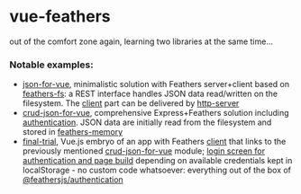 # vue-feathers
out of the comfort zone again, learning two libraries at the same time...


### Notable examples:
- [json-for-vue](https://github.com/Muzietto/vue-feathers/tree/master/feathers/json-for-vue), minimalistic solution with Feathers server+client based on [feathers-fs](https://www.npmjs.com/package/feathers-fs): a REST interface handles JSON data read/written on the filesystem. The [client](https://github.com/Muzietto/vue-feathers/tree/master/feathers/json-for-vue/client) part can be delivered by [http-server](https://www.npmjs.com/package/http-server)
- [crud-json-for-vue](https://github.com/Muzietto/vue-feathers/tree/master/feathers/crud-json-for-vue), comprehensive Express+Feathers solution including [authentication](https://github.com/feathersjs/authentication). JSON data are initially read from the filesystem and stored in [feathers-memory](https://www.npmjs.com/package/feathers-memory)
- [final-trial](https://github.com/Muzietto/vue-feathers/tree/master/vue/final-trial), Vue.js embryo of an app with Feathers [client](https://github.com/Muzietto/vue-feathers/blob/master/vue/final-trial/client.js) that links to the previously mentioned [crud-json-for-vue](https://github.com/Muzietto/vue-feathers/tree/master/feathers/crud-json-for-vue) module; [login screen for authentication and page build](https://github.com/Muzietto/vue-feathers/blob/master/vue/final-trial/src/components/Header.vue#L10) depending on available credentials kept in localStorage - no custom code whatsoever: everything out of the box of [@feathersjs/authentication](https://github.com/feathersjs/authentication)

